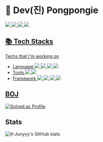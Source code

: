 # 🐸 Dev(진) Pongpongie

<a href="https://github.com/pongpongie" target="_blank"><img src="https://img.shields.io/badge/Github-181717?style=for-the-badge&logo=Github&logoColor=white"> 
<a href="https://www.instagram.com/asukuream/" target="_blank"><img src="https://img.shields.io/badge/Instagram-E4405F?style=for-the-badge&logo=Instagram&logoColor=white">
<a href="https://bloom-quartz-e88.notion.site/LIFE-51a68fafbc43419c888ba046cab715ab" target="_blank"><img src="https://img.shields.io/badge/Notion-000000?style=for-the-badge&logo=Notion&logoColor=white">
<a href="https://velog.io/@pongpongie/posts" target="_blank"><img src="https://img.shields.io/badge/Velog-20C997?style=for-the-badge&logo=velog&logoColor=white"/>


## 📚 Tech Stacks 
Techs that I'm working on <br/>
- Language
<img src="https://img.shields.io/badge/Python-3776AB?style=for-the-badge&logo=python&logoColor=yellow"> <img src="https://img.shields.io/badge/javascript-F7DF1E?style=for-the-badge&logo=javascript&logoColor=black"> <img src="https://img.shields.io/badge/html5-E34F26?style=for-the-badge&logo=html5&logoColor=white"> <img src="https://img.shields.io/badge/css-1572B6?style=for-the-badge&logo=css3&logoColor=white">
- Tools
<img src="https://img.shields.io/badge/Pycharm-000000?style=for-the-badge&logo=pycharm&logoColor=white"> <img src="https://img.shields.io/badge/git-F05032?style=for-the-badge&logo=git&logoColor=white">
- Framework
<img src="https://img.shields.io/badge/jquery-0769AD?style=for-the-badge&logo=jquery&logoColor=white"> <img src="https://img.shields.io/badge/react-61DAFB?style=for-the-badge&logo=react&logoColor=black"> <img src="https://img.shields.io/badge/bootstrap-7952B3?style=for-the-badge&logo=bootstrap&logoColor=white"> <img src="https://img.shields.io/badge/socket.io-010101?style=for-the-badge&logo=socket.io&logoColor=white">


## BOJ
[![Solved.ac Profile](http://mazassumnida.wtf/api/generate_badge?boj=moorow0729)](https://solved.ac/moorow0729)

## Stats
![K-Junyyy's GitHub stats](https://github-readme-stats.vercel.app/api?username=pongpongie&show_icons=true&theme=dark)


